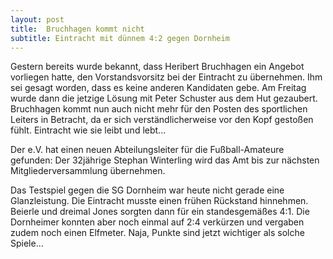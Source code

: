 ```yaml
---
layout: post
title:  Bruchhagen kommt nicht
subtitle: Eintracht mit dünnem 4:2 gegen Dornheim
---
```


Gestern bereits wurde bekannt, dass Heribert Bruchhagen ein Angebot vorliegen hatte, den Vorstandsvorsitz bei der Eintracht zu übernehmen. Ihm sei gesagt worden, dass es keine anderen Kandidaten gebe. Am Freitag wurde dann die jetzige Lösung mit Peter Schuster aus dem Hut gezaubert. Bruchhagen kommt nun auch nicht mehr für den Posten des sportlichen Leiters in Betracht, da er sich verständlicherweise vor den Kopf gestoßen fühlt. Eintracht wie sie leibt und lebt...

Der e.V. hat einen neuen Abteilungsleiter für die Fußball-Amateure gefunden: Der 32jährige Stephan Winterling wird das Amt bis zur nächsten Mitgliederversammlung übernehmen.

Das Testspiel gegen die SG Dornheim war heute nicht gerade eine Glanzleistung. Die Eintracht musste einen frühen Rückstand hinnehmen. Beierle und dreimal Jones sorgten dann für ein standesgemäßes 4:1. Die Dornheimer konnten aber noch einmal auf 2:4 verkürzen und vergaben zudem noch einen Elfmeter. Naja, Punkte sind jetzt wichtiger als solche Spiele...
